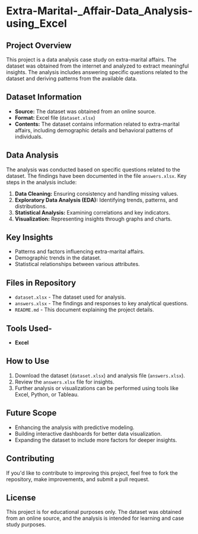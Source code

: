 # Extra-Marital-_Affair-Data_Analysis-using_Excel

## Project Overview
This project is a data analysis case study on extra-marital affairs. The dataset was obtained from the internet and analyzed to extract meaningful insights. The analysis includes answering specific questions related to the dataset and deriving patterns from the available data.

## Dataset Information
- **Source:** The dataset was obtained from an online source.
- **Format:** Excel file (`dataset.xlsx`)
- **Contents:** The dataset contains information related to extra-marital affairs, including demographic details and behavioral patterns of individuals.

## Data Analysis
The analysis was conducted based on specific questions related to the dataset. The findings have been documented in the file `answers.xlsx`. Key steps in the analysis include:

1. **Data Cleaning:** Ensuring consistency and handling missing values.
2. **Exploratory Data Analysis (EDA):** Identifying trends, patterns, and distributions.
3. **Statistical Analysis:** Examining correlations and key indicators.
4. **Visualization:** Representing insights through graphs and charts.

## Key Insights
- Patterns and factors influencing extra-marital affairs.
- Demographic trends in the dataset.
- Statistical relationships between various attributes.

## Files in Repository
- `dataset.xlsx` - The dataset used for analysis.
- `answers.xlsx` - The findings and responses to key analytical questions.
- `README.md` - This document explaining the project details.

## Tools Used- 
- **Excel**

## How to Use
1. Download the dataset (`dataset.xlsx`) and analysis file (`answers.xlsx`).
2. Review the `answers.xlsx` file for insights.
3. Further analysis or visualizations can be performed using tools like Excel, Python, or Tableau.

## Future Scope
- Enhancing the analysis with predictive modeling.
- Building interactive dashboards for better data visualization.
- Expanding the dataset to include more factors for deeper insights.

## Contributing
If you'd like to contribute to improving this project, feel free to fork the repository, make improvements, and submit a pull request.

## License
This project is for educational purposes only. The dataset was obtained from an online source, and the analysis is intended for learning and case study purposes.

